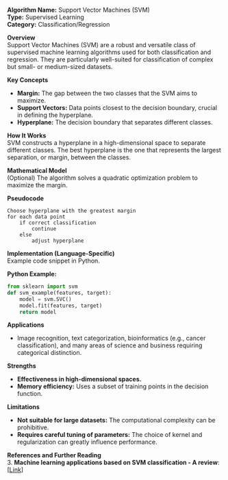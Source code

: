 **Algorithm Name:** Support Vector Machines (SVM)  
**Type:** Supervised Learning  
**Category:** Classification/Regression  

**Overview**  
Support Vector Machines (SVM) are a robust and versatile class of supervised machine learning algorithms used for both classification and regression. They are particularly well-suited for classification of complex but small- or medium-sized datasets.

**Key Concepts**  
- **Margin:** The gap between the two classes that the SVM aims to maximize.
- **Support Vectors:** Data points closest to the decision boundary, crucial in defining the hyperplane.
- **Hyperplane:** The decision boundary that separates different classes.

**How It Works**  
SVM constructs a hyperplane in a high-dimensional space to separate different classes. The best hyperplane is the one that represents the largest separation, or margin, between the classes.

**Mathematical Model**  
(Optional) The algorithm solves a quadratic optimization problem to maximize the margin.

**Pseudocode**  
```
Choose hyperplane with the greatest margin
for each data point
    if correct classification
        continue
    else
        adjust hyperplane
```

**Implementation (Language-Specific)**  
Example code snippet in Python.

**Python Example:**
```python
from sklearn import svm
def svm_example(features, target):
    model = svm.SVC()
    model.fit(features, target)
    return model
```

**Applications**  
- Image recognition, text categorization, bioinformatics (e.g., cancer classification), and many areas of science and business requiring categorical distinction.

**Strengths**  
- **Effectiveness in high-dimensional spaces.**
- **Memory efficiency:** Uses a subset of training points in the decision function.

**Limitations**  
- **Not suitable for large datasets:** The computational complexity can be prohibitive.
- **Requires careful tuning of parameters:** The choice of kernel and regularization can greatly influence performance.

**References and Further Reading**  
3. **Machine learning applications based on SVM classification - A review**: [[Link](https://journal.qubahan.com/index.php/qaj/article/view/50)]
